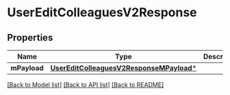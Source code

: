# UserEditColleaguesV2Response

## Properties
Name | Type | Description | Notes
------------ | ------------- | ------------- | -------------
**mPayload** | [**UserEditColleaguesV2ResponseMPayload***](UserEditColleaguesV2ResponseMPayload.md) |  | 

[[Back to Model list]](../README.md#documentation-for-models) [[Back to API list]](../README.md#documentation-for-api-endpoints) [[Back to README]](../README.md)



